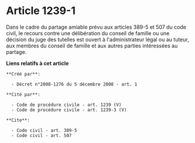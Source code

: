 # Article 1239-1

Dans le cadre du partage amiable prévu aux articles 389-5 et 507 du code civil, le recours contre une délibération du conseil
de famille ou une décision du juge des tutelles est ouvert à l'administrateur légal ou au tuteur, aux membres du conseil de
famille et aux autres parties intéressées au partage.

**Liens relatifs à cet article**

	**Créé par**:

	  - Décret n°2008-1276 du 5 décembre 2008 - art. 1

	**Cité par**:

	  - Code de procédure civile - art. 1239 (V)
	  - Code de procédure civile - art. 1239-3 (V)

	**Cite**:

	  - Code civil - art. 389-5
	  - Code civil - art. 507
